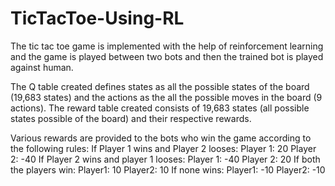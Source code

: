 # TicTacToe-Using-RL
The tic tac toe game is implemented with the help of reinforcement learning and the game is played between two bots and then the trained bot is played against human.

The Q table created defines states as all the possible states of the board (19,683 states) and the actions as the all the possible moves in the board (9 actions).
The reward table created consists of 19,683 states (all possible states possible of the board) and their respective rewards. 

Various rewards are provided to the bots who win the game according to the following rules:
If Player 1 wins and Player 2 looses:
  Player 1: 20     Player 2: -40
If Player 2 wins and player 1 looses:
  Player 1: -40     Player 2: 20
If both the players win:
  Player1: 10       Player2: 10
If none wins:
  Player1: -10      Player2: -10

